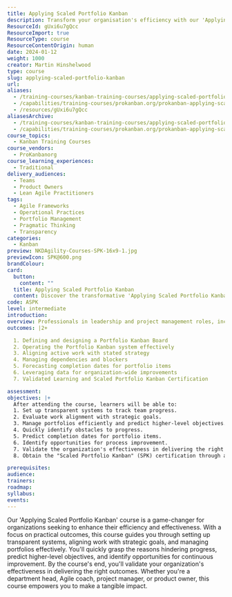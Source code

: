 ```yaml
---
title: Applying Scaled Portfolio Kanban
description: Transform your organisation's efficiency with our 'Applying Scaled Portfolio Kanban' course. Learn to align work with goals and drive continuous improvement.
ResourceId: gUxi6u7gQcc
ResourceImport: true
ResourceType: course
ResourceContentOrigin: human
date: 2024-01-12
weight: 1000
creator: Martin Hinshelwood
type: course
slug: applying-scaled-portfolio-kanban
url:
aliases:
  - /training-courses/kanban-training-courses/applying-scaled-portfolio-kanban/
  - /capabilities/training-courses/prokanban.org/prokanban-applying-scaled-portfolio-kanban/
  - /resources/gUxi6u7gQcc
aliasesArchive:
  - /training-courses/kanban-training-courses/applying-scaled-portfolio-kanban/
  - /capabilities/training-courses/prokanban.org/prokanban-applying-scaled-portfolio-kanban/
course_topics:
  - Kanban Training Courses
course_vendors:
  - ProKanbanorg
course_learning_experiences:
  - Traditional
delivery_audiences:
  - Teams
  - Product Owners
  - Lean Agile Practitioners
tags:
  - Agile Frameworks
  - Operational Practices
  - Portfolio Management
  - Pragmatic Thinking
  - Transparency
categories:
  - Kanban
preview: NKDAgility-Courses-SPK-16x9-1.jpg
previewIcon: SPK@600.png
brandColour:
card:
  button:
    content: ""
  title: Applying Scaled Portfolio Kanban
  content: Discover the transformative 'Applying Scaled Portfolio Kanban' course, equipping you with the tools to positively influence your organization. From setting up transparent systems to managing portfolios effectively, gain actionable skills for real-world impact.
code: ASPK
level: intermediate
introduction:
overview: Professionals in leadership and project management roles, including Heads of Departments, Agile Coaches, Project Managers, Development Leaders, Product Owners, Scrum Masters, and Product Managers, seeking to enhance their organization's efficiency, effectiveness, and predictability through the application of Scaled Portfolio Kanban principles.
outcomes: |2+

  1. Defining and designing a Portfolio Kanban Board
  2. Operating the Portfolio Kanban system effectively
  3. Aligning active work with stated strategy
  4. Managing dependencies and blockers
  5. Forecasting completion dates for portfolio items
  6. Leveraging data for organization-wide improvements
  7. Validated Learning and Scaled Portfolio Kanban Certification

assessment:
objectives: |+
  After attending the course, learners will be able to: 
  1. Set up transparent systems to track team progress.
  2. Evaluate work alignment with strategic goals.
  3. Manage portfolios efficiently and predict higher-level objectives.
  4. Quickly identify obstacles to progress.
  5. Predict completion dates for portfolio items.
  6. Identify opportunities for process improvement.
  7. Validate the organization's effectiveness in delivering the right outcomes.
  8. Obtain the "Scaled Portfolio Kanban" (SPK) certification through assessment.

prerequisites:
audience:
trainers:
roadmap:
syllabus:
events:
---
```


Our 'Applying Scaled Portfolio Kanban' course is a game-changer for organizations seeking to enhance their efficiency and effectiveness. With a focus on practical outcomes, this course guides you through setting up transparent systems, aligning work with strategic goals, and managing portfolios effectively. You'll quickly grasp the reasons hindering progress, predict higher-level objectives, and identify opportunities for continuous improvement. By the course's end, you'll validate your organization's effectiveness in delivering the right outcomes. Whether you're a department head, Agile coach, project manager, or product owner, this course empowers you to make a tangible impact.
